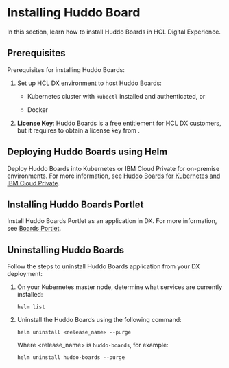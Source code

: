 # Installing Huddo Board

In this section, learn how to install Huddo Boards in HCL Digital Experience.

## Prerequisites

Prerequisites for installing Huddo Boards:

1. Set up HCL DX environment to host Huddo Boards:

    - Kubernetes cluster with `kubectl` installed and authenticated, or

    - Docker

2. **License Key**: Huddo Boards is a free entitlement for HCL DX customers, but it requires to obtain a license key from [](https://store.huddo.com). 


## Deploying Huddo Boards using Helm

Deploy Huddo Boards into Kubernetes or IBM Cloud Private for on-premise environments. For more information, see [Huddo Boards for Kubernetes and IBM Cloud Private](https://docs.huddo.com/boards/kubernetes/).

## Installing Huddo Boards Portlet

Install Huddo Boards Portlet as an application in DX. For more information, see [Boards Portlet](https://docs.huddo.com/boards/dx/portlet/).

## Uninstalling Huddo Boards

Follow the steps to uninstall Huddo Boards application from your DX deployment:

1. On your Kubernetes master node, determine what services are currently installed:
    
    ```
    helm list
    ```

2. Uninstall the Huddo Boards using the following command:

    ```
    helm uninstall <release_name> --purge

    ```
    Where <release_name> is `huddo-boards`, for example:

    ```
    helm uninstall huddo-boards --purge
    ```